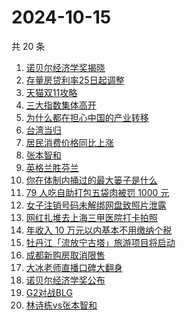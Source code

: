 # 2024-10-15

共 20 条

<!-- BEGIN -->
<!-- 最后更新时间 Tue Oct 15 2024 15:09:43 GMT+0800 (China Standard Time) -->

1. [诺贝尔经济学奖揭晓](https://www.zhihu.com/search?q=%E8%AF%BA%E8%B4%9D%E5%B0%94%E7%BB%8F%E6%B5%8E%E5%AD%A6%E5%A5%96%E6%8F%AD%E6%99%93)
1. [存量房贷利率25日起调整](https://www.zhihu.com/search?q=%E5%AD%98%E9%87%8F%E6%88%BF%E8%B4%B7%E5%88%A9%E7%8E%8725%E6%97%A5%E8%B5%B7%E8%B0%83%E6%95%B4)
1. [天猫双11攻略](https://www.zhihu.com/search?q=%E5%A4%A9%E7%8C%AB%E5%8F%8C11%E6%94%BB%E7%95%A5)
1. [三大指数集体高开](https://www.zhihu.com/search?q=%E4%B8%89%E5%A4%A7%E6%8C%87%E6%95%B0%E9%9B%86%E4%BD%93%E9%AB%98%E5%BC%80)
1. [为什么都在担心中国的产业转移](https://www.zhihu.com/search?q=%E4%B8%BA%E4%BB%80%E4%B9%88%E9%83%BD%E5%9C%A8%E6%8B%85%E5%BF%83%E4%B8%AD%E5%9B%BD%E7%9A%84%E4%BA%A7%E4%B8%9A%E8%BD%AC%E7%A7%BB)
1. [台湾当归](https://www.zhihu.com/search?q=%E5%8F%B0%E6%B9%BE%E5%BD%93%E5%BD%92)
1. [居民消费价格同比上涨](https://www.zhihu.com/search?q=%E5%B1%85%E6%B0%91%E6%B6%88%E8%B4%B9%E4%BB%B7%E6%A0%BC%E5%90%8C%E6%AF%94%E4%B8%8A%E6%B6%A8)
1. [张本智和](https://www.zhihu.com/search?q=%E5%BC%A0%E6%9C%AC%E6%99%BA%E5%92%8C)
1. [英格兰胜芬兰](https://www.zhihu.com/search?q=%E8%8B%B1%E6%A0%BC%E5%85%B0%E8%83%9C%E8%8A%AC%E5%85%B0)
1. [你在体制内捅过的最大篓子是什么](https://www.zhihu.com/search?q=%E4%BD%A0%E5%9C%A8%E4%BD%93%E5%88%B6%E5%86%85%E6%8D%85%E8%BF%87%E7%9A%84%E6%9C%80%E5%A4%A7%E7%AF%93%E5%AD%90%E6%98%AF%E4%BB%80%E4%B9%88)
1. [79 人吃自助打包五袋肉被罚 1000 元](https://www.zhihu.com/search?q=79%20%E4%BA%BA%E5%90%83%E8%87%AA%E5%8A%A9%E6%89%93%E5%8C%85%E4%BA%94%E8%A2%8B%E8%82%89%E8%A2%AB%E7%BD%9A%201000%20%E5%85%83)
1. [女子注销号码未解绑网盘致照片泄露](https://www.zhihu.com/search?q=%E5%A5%B3%E5%AD%90%E6%B3%A8%E9%94%80%E5%8F%B7%E7%A0%81%E6%9C%AA%E8%A7%A3%E7%BB%91%E7%BD%91%E7%9B%98%E8%87%B4%E7%85%A7%E7%89%87%E6%B3%84%E9%9C%B2)
1. [网红扎堆去上海三甲医院打卡拍照](https://www.zhihu.com/search?q=%E7%BD%91%E7%BA%A2%E6%89%8E%E5%A0%86%E5%8E%BB%E4%B8%8A%E6%B5%B7%E4%B8%89%E7%94%B2%E5%8C%BB%E9%99%A2%E6%89%93%E5%8D%A1%E6%8B%8D%E7%85%A7)
1. [年收入 10 万元以内基本不用缴纳个税](https://www.zhihu.com/search?q=%E5%B9%B4%E6%94%B6%E5%85%A5%2010%20%E4%B8%87%E5%85%83%E4%BB%A5%E5%86%85%E5%9F%BA%E6%9C%AC%E4%B8%8D%E7%94%A8%E7%BC%B4%E7%BA%B3%E4%B8%AA%E7%A8%8E)
1. [牡丹江「流放宁古塔」旅游项目将启动](https://www.zhihu.com/search?q=%E7%89%A1%E4%B8%B9%E6%B1%9F%E3%80%8C%E6%B5%81%E6%94%BE%E5%AE%81%E5%8F%A4%E5%A1%94%E3%80%8D%E6%97%85%E6%B8%B8%E9%A1%B9%E7%9B%AE%E5%B0%86%E5%90%AF%E5%8A%A8)
1. [成都新购房取消限售](https://www.zhihu.com/search?q=%E6%88%90%E9%83%BD%E6%96%B0%E8%B4%AD%E6%88%BF%E5%8F%96%E6%B6%88%E9%99%90%E5%94%AE)
1. [大冰老师直播口碑大翻身](https://www.zhihu.com/search?q=%E5%A4%A7%E5%86%B0%E8%80%81%E5%B8%88%E7%9B%B4%E6%92%AD%E5%8F%A3%E7%A2%91%E5%A4%A7%E7%BF%BB%E8%BA%AB)
1. [诺贝尔经济学奖公布](https://www.zhihu.com/search?q=%E8%AF%BA%E8%B4%9D%E5%B0%94%E7%BB%8F%E6%B5%8E%E5%AD%A6%E5%A5%96%E5%85%AC%E5%B8%83)
1. [G2对战BLG](https://www.zhihu.com/search?q=G2%E5%AF%B9%E6%88%98BLG)
1. [林诗栋vs张本智和](https://www.zhihu.com/search?q=%E6%9E%97%E8%AF%97%E6%A0%8Bvs%E5%BC%A0%E6%9C%AC%E6%99%BA%E5%92%8C)

<!-- END -->
